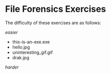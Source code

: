 # File Forensics Exercises

The difficulty of these exercises are as follows:

*easier*

- this-is-an-exe.exe
- hello.jpg
- uninteresting_gif.gif
- drak.jpg

*harder*
